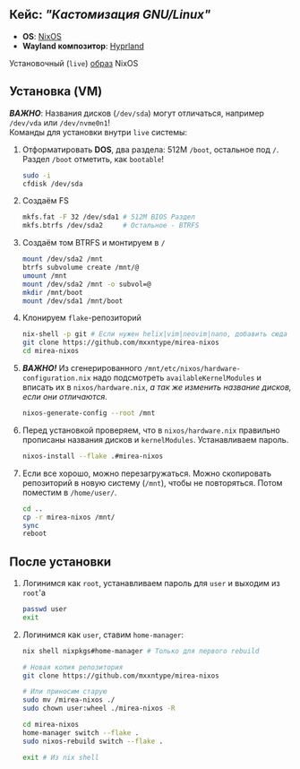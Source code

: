 ## Кейс: *"Кастомизация GNU/Linux"*

- **OS**: [NixOS](https://nixos.org)
- **Wayland композитор**: [Hyprland](https://hyprland.org)

Установочный (`live`) [образ](https://channels.nixos.org/nixos-23.05/latest-nixos-minimal-x86_64-linux.iso) NixOS

## Установка (VM)

***ВАЖНО***: Названия дисков (`/dev/sda`) могут отличаться, например `/dev/vda` или `/dev/nvme0n1`!\
Команды для установки внутри `live` системы:

1. Отформатировать **DOS**, два раздела: 512M `/boot`, остальное под `/`. Раздел `/boot` отметить, как `bootable`!
	```bash
	sudo -i
	cfdisk /dev/sda
	```

2. Создаём FS
	```bash
	mkfs.fat -F 32 /dev/sda1 # 512M BIOS Раздел
	mkfs.btrfs /dev/sda2     # Остальное - BTRFS
	```

3. Создаём том BTRFS и монтируем в `/`
	```bash
	mount /dev/sda2 /mnt
	btrfs subvolume create /mnt/@
	umount /mnt
	mount /dev/sda2 /mnt -o subvol=@
	mkdir /mnt/boot
	mount /dev/sda1 /mnt/boot
	```

4. Клонируем `flake`-репозиторий
	```bash
	nix-shell -p git # Если нужен helix|vim|neovim|nano, добавить сюда
	git clone https://github.com/mxxntype/mirea-nixos
	cd mirea-nixos
	```

5. ***ВАЖНО!*** Из сгенерированного `/mnt/etc/nixos/hardware-configuration.nix` надо подсмотреть `availableKernelModules` и вписать их в `nixos/hardware.nix`, *а так же изменить название дисков, если они отличаются*.
	```bash
	nixos-generate-config --root /mnt
	```

6. Перед установкой проверяем, что в `nixos/hardware.nix` правильно прописаны названия дисков и `kernelModules`. Устанавливаем пароль.
	```bash
	nixos-install --flake .#mirea-nixos
	```

7. Если все хорошо, можно перезагружаться. Можно скопировать репозиторий в новую систему (`/mnt`), чтобы не повторяться. Потом поместим в `/home/user/`.
	```bash
	cd ..
	cp -r mirea-nixos /mnt/
	sync
	reboot
	```

## После установки

1. Логинимся как `root`, устанавливаем пароль для `user` и выходим из `root`'a
	```bash
	passwd user
	exit
	```

2. Логинимся как `user`, ставим `home-manager`:
	```bash
	nix shell nixpkgs#home-manager # Только для первого rebuild

	# Новая копия репозитория
	git clone https://github.com/mxxntype/mirea-nixos

	# Или приносим старую
	sudo mv /mirea-nixos ./
	sudo chown user:wheel ./mirea-nixos -R

	cd mirea-nixos
	home-manager switch --flake .
	sudo nixos-rebuild switch --flake .

	exit # Из nix shell
	```
